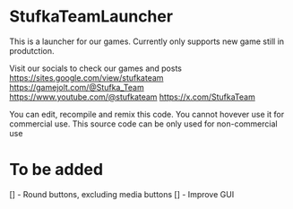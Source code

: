 # StufkaTeamLauncher
This is a launcher for our games. Currently only supports new game still in produtction.

Visit our socials to check our games and posts
https://sites.google.com/view/stufkateam
https://gamejolt.com/@Stufka_Team
https://www.youtube.com/@stufkateam
https://x.com/StufkaTeam

You can edit, recompile and remix this code. You cannot hovever use it for commercial use. This source code can be only used for non-commercial use

# To be added
[] - Round buttons, excluding media buttons
[] - Improve GUI

